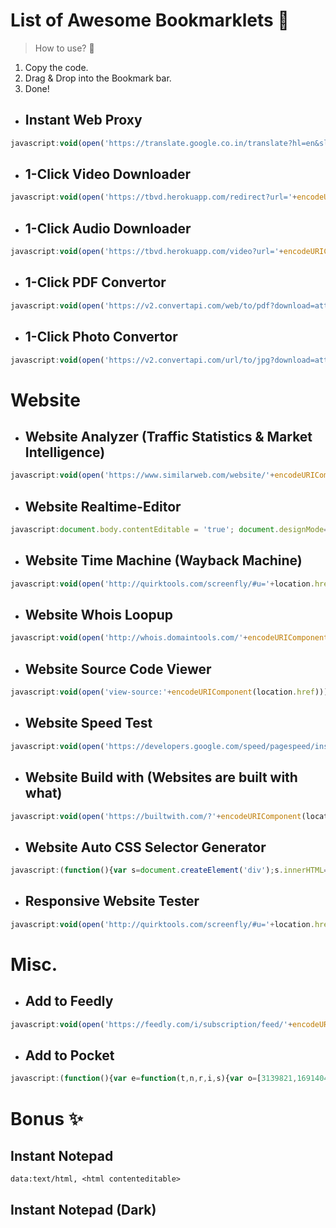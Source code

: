 # List of Awesome Bookmarklets :rocket:

> How to use? :tada:
1. Copy the code.
2. Drag & Drop into the Bookmark bar.
3. Done! 

- ## Instant Web Proxy

```javascript
javascript:void(open('https://translate.google.co.in/translate?hl=en&sl=sq&tl=en&u='+location.href));
```

- ## 1-Click Video Downloader
```javascript
javascript:void(open('https://tbvd.herokuapp.com/redirect?url='+encodeURIComponent(location.href)));
```

- ## 1-Click Audio Downloader
```javascript
javascript:void(open('https://tbvd.herokuapp.com/video?url='+encodeURIComponent(location.href)+'&audio=on'));
```

- ## 1-Click PDF Convertor
```javascript
javascript:void(open('https://v2.convertapi.com/web/to/pdf?download=attachment&secret=5LIWRmsz4uKJCITZ&url='+encodeURIComponent(location.href)));
```

- ## 1-Click Photo Convertor
```javascript
javascript:void(open('https://v2.convertapi.com/url/to/jpg?download=attachment&secret=5LIWRmsz4uKJCITZ&url='+encodeURIComponent(location.href)));
```

# Website
- ## Website Analyzer (Traffic Statistics & Market Intelligence)
```javascript
javascript:void(open('https://www.similarweb.com/website/'+encodeURIComponent(location.href)));
```

- ## Website Realtime-Editor
```javascript
javascript:document.body.contentEditable = 'true'; document.designMode='on'; void 0
```

- ## Website Time Machine (Wayback Machine)
```javascript
javascript:void(open('http://quirktools.com/screenfly/#u='+location.href+'&w=640&h=480&a=4&s=1'));
```

- ## Website Whois Loopup
```javascript
javascript:void(open('http://whois.domaintools.com/'+encodeURIComponent(location.href)));
```

- ## Website Source Code Viewer
```javascript
javascript:void(open('view-source:'+encodeURIComponent(location.href)));
```

- ## Website Speed Test
```javascript
javascript:void(open('https://developers.google.com/speed/pagespeed/insights/?url='+encodeURIComponent(location.href)));
```

- ## Website Build with (Websites are built with what)
```javascript
javascript:void(open('https://builtwith.com/?'+encodeURIComponent(location.href)));
```

- ## Website Auto CSS Selector Generator
```javascript
javascript:(function(){var s=document.createElement('div');s.innerHTML='Loading...';s.style.color='black';s.style.padding='20px';s.style.position='fixed';s.style.zIndex='9999';s.style.fontSize='3.0em';s.style.border='2px solid black';s.style.right='40px';s.style.top='40px';s.setAttribute('class','selector_gadget_loading');s.style.background='white';document.body.appendChild(s);s=document.createElement('script');s.setAttribute('type','text/javascript');s.setAttribute('src','https://dv0akt2986vzh.cloudfront.net/unstable/lib/selectorgadget.js');document.body.appendChild(s);})();
```

- ## Responsive Website Tester
```javascript
javascript:void(open('http://quirktools.com/screenfly/#u='+location.href+'&w=640&h=480&a=4&s=1'));
```

# Misc.
- ## Add to Feedly
```javascript
javascript:void(open('https://feedly.com/i/subscription/feed/'+encodeURIComponent(location.href)));
```

- ## Add to Pocket
```javascript
javascript:(function(){var e=function(t,n,r,i,s){var o=[3139821,1691404,3942330,4280155,4867141,1525736,3824752,3937958,1747379,3644113];var i=i||0,u=0,n=n||[],r=r||0,s=s||0;var a={'a':97,'b':98,'c':99,'d':100,'e':101,'f':102,'g':103,'h':104,'i':105,'j':106,'k':107,'l':108,'m':109,'n':110,'o':111,'p':112,'q':113,'r':114,'s':115,'t':116,'u':117,'v':118,'w':119,'x':120,'y':121,'z':122,'A':65,'B':66,'C':67,'D':68,'E':69,'F':70,'G':71,'H':72,'I':73,'J':74,'K':75,'L':76,'M':77,'N':78,'O':79,'P':80,'Q':81,'R':82,'S':83,'T':84,'U':85,'V':86,'W':87,'X':88,'Y':89,'Z':90,'0':48,'1':49,'2':50,'3':51,'4':52,'5':53,'6':54,'7':55,'8':56,'9':57,'\/':47,':':58,'?':63,'=':61,'-':45,'_':95,'&':38,'$':36,'!':33,'.':46};if(!s||s==0){t=o[0]+t}for(var f=0;f<t.length;f++){var l=function(e,t){return a[e[t]]?a[e[t]]:e.charCodeAt(t)}(t,f);if(!l*1)l=3;var c=l*(o[i]+l*o[u%o.length]);n[r]=(n[r]?n[r]+c:c)+s+u;var p=c%(50*1);if(n[p]){var d=n[r];n[r]=n[p];n[p]=d}u+=c;r=r==50?0:r+1;i=i==o.length-1?0:i+1}if(s==282){var v='';for(var f=0;f<n.length;f++){v+=String.fromCharCode(n[f]%(25*1)+97)}o=function(){};return v+'b100288614'}else{return e(u+'',n,r,i,s+1)}};var t=document,n=t.location.href,r=t.title;var i=e(n);var s=t.createElement('script');s.type='text/javascript';s.src='https://getpocket.com/b/r4.js?h='+i+'&u='+encodeURIComponent(n)+'&t='+encodeURIComponent(r);e=i=function(){};var o=t.getElementsByTagName('head')[0]||t.documentElement;o.appendChild(s)})()
```

# Bonus :sparkles:
## Instant Notepad
```
data:text/html, <html contenteditable>
```

## Instant Notepad (Dark)
```

```
